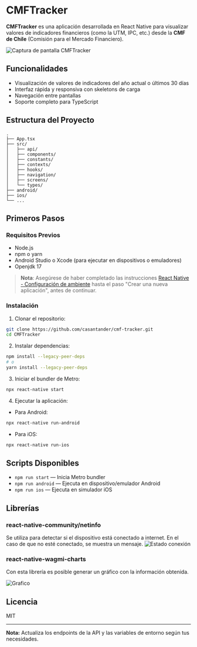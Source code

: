 
# CMFTracker

**CMFTracker** es una aplicación desarrollada en React Native para visualizar valores de indicadores financieros (como la UTM, IPC, etc.) desde la **CMF de Chile** (Comisión para el Mercado Financiero).

![Captura de pantalla CMFTracker](https://i.postimg.cc/d0MgK1KC/e4a463df-c84f-4d73-b874-7391148e9e08.jpg)

## Funcionalidades

- Visualización de valores de indicadores del año actual o últimos 30 días  
- Interfaz rápida y responsiva con skeletons de carga  
- Navegación entre pantallas  
- Soporte completo para TypeScript

## Estructura del Proyecto

```
.
├── App.tsx
├── src/
│   ├── api/
│   ├── components/
│   ├── constants/
│   ├── contexts/
│   ├── hooks/
│   ├── navigation/
│   ├── screens/
│   └── types/
├── android/
├── ios/
└── ...
```

## Primeros Pasos

### Requisitos Previos

- Node.js  
- npm o yarn  
- Android Studio o Xcode (para ejecutar en dispositivos o emuladores)
- Openjdk 17
>**Nota**: Asegúrese de haber completado las instrucciones [React Native - Configuración de ambiente](https://reactnative.dev/docs/environment-setup) hasta el paso "Crear una nueva aplicación", antes de continuar.

### Instalación

1. Clonar el repositorio:

```bash
git clone https://github.com/casantander/cmf-tracker.git
cd CMFTracker
```

2. Instalar dependencias:

```bash
npm install --legacy-peer-deps
# o
yarn install --legacy-peer-deps
```

3. Iniciar el bundler de Metro:

```bash
npx react-native start
```

4. Ejecutar la aplicación:

- Para Android:

```bash
npx react-native run-android
```

- Para iOS:

```bash
npx react-native run-ios
```

## Scripts Disponibles

- `npm run start` — Inicia Metro bundler  
- `npm run android` — Ejecuta en dispositivo/emulador Android  
- `npm run ios` — Ejecuta en simulador iOS

## Librerías
### react-native-community/netinfo
Se utiliza para detectar si el dispositivo está conectado a internet. En el caso de que no esté conectado, se muestra un mensaje.
![Estado conexión](https://i.postimg.cc/L5JL3j8g/1e6f0adb-e91d-4404-ba09-ecce9f22d61e.jpg)

### react-native-wagmi-charts
Con esta librería es posible generar un gráfico con la información obtenida.

![Grafico](https://i.postimg.cc/XNhxrYsD/79120258-82af-40eb-abab-38c7a3f516d0.jpg)

## Licencia

MIT

---

**Nota:** Actualiza los endpoints de la API y las variables de entorno según tus necesidades.
